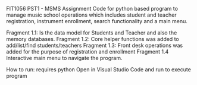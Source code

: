 FIT1056 PST1 - MSMS Assignment
Code for python based program to manage music school operations which includes student and teacher registration, instrument enrollment, search functionality and a main menu.

Fragment 1.1: Is the data model for Students and Teacher and also the memory databases. 
Fragment 1.2: Core helper functions was added to add/list/find students/teachers
Fragment 1.3: Front desk operations was added for the purpose of registration and enrollment 
Fragment 1.4 Interactive main menu to navigate the program.

How to run: requires python 
Open in Visual Studio Code and run to execute program
